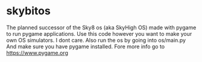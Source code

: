 # skybitos
The planned successor of the Sky8 os (aka SkyHigh OS) made with pygame to run pygame applications.
Use this code however you want to make your own OS simulators. I dont care.
Also run the os by going into os/main.py
And make sure you have pygame installed. Fore more info go to https://www.pygame.org
